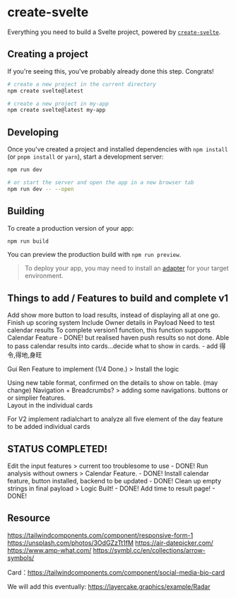 # create-svelte

Everything you need to build a Svelte project, powered by [`create-svelte`](https://github.com/sveltejs/kit/tree/master/packages/create-svelte).

## Creating a project

If you're seeing this, you've probably already done this step. Congrats!

```bash
# create a new project in the current directory
npm create svelte@latest

# create a new project in my-app
npm create svelte@latest my-app
```

## Developing

Once you've created a project and installed dependencies with `npm install` (or `pnpm install` or `yarn`), start a development server:

```bash
npm run dev

# or start the server and open the app in a new browser tab
npm run dev -- --open
```

## Building

To create a production version of your app:

```bash
npm run build
```

You can preview the production build with `npm run preview`.

> To deploy your app, you may need to install an [adapter](https://kit.svelte.dev/docs/adapters) for your target environment.


## Things to add / Features to build and complete v1 

Add show more button to load results, instead of displaying all at one go.
Finish up scoring system 
Include Owner details in Payload
Need to test calendar results
To complete version1 function, this function supports Calendar Feature - DONE! but realised haven push results so not done.
Able to pass calendar results into cards...decide what to show in cards. - add  得令,得地,身旺 

Gui Ren Feature to implement (1/4 Done.)  > Install the logic 

Using new table format, confirmed on the details to show on table. (may change)
Navigation + Breadcrumbs?  > adding some navigations. buttons or or simplier features.  
Layout in the individual cards 


For V2 
implement radialchart to analyze all five element of the day
feature to be added individual cards 


## STATUS COMPLETED! 

Edit the input features > current too troublesome to use - DONE!
Run analysis without owners > Calendar Feature. - DONE! 
Install calendar feature, button installed, backend to be updated - DONE!
Clean up empty strings in final payload  > Logic Built! - DONE!
Add time to result page! - DONE! 



## Resource
https://tailwindcomponents.com/component/responsive-form-1
https://unsplash.com/photos/3OdGZzTt1fM
https://air-datepicker.com/
https://www.amp-what.com/
https://symbl.cc/en/collections/arrow-symbols/

Card：https://tailwindcomponents.com/component/social-media-bio-card


We will add this eventually: 
https://layercake.graphics/example/Radar